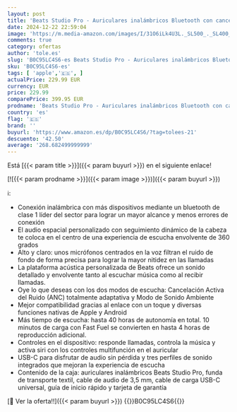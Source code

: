 ```yaml
---
layout: post
title: 'Beats Studio Pro - Auriculares inalámbricos Bluetooth con cancelación de Ruido - Audio Espacial Personalizado  Sonido USB-C sin pérdida  compatibilidad con Apple y Android - Azul Marino'
date: 2024-12-22 22:59:04
image: 'https://m.media-amazon.com/images/I/31O6iLk4U3L._SL500_._SL400_.jpg'
comments: true
category: ofertas
author: 'tole.es'
slug: 'B0C95LC4S6-es Beats Studio Pro - Auriculares inalámbricos Bluetooth con...'
sku: 'B0C95LC4S6-es'
tags: [ 'apple','🇪🇸', ]
actualPrice: 229.99 EUR
currency: EUR
price: 229.99
comparePrice: 399.95 EUR
prodname: 'Beats Studio Pro - Auriculares inalámbricos Bluetooth con cancelación de Ruido - Audio Espacial Personalizado  Sonido USB-C sin pérdida  compatibilidad con Apple y Android - Azul Marino'
country: 'es'
flag: '🇪🇸'
brand: ''
buyurl: 'https://www.amazon.es/dp/B0C95LC4S6/?tag=tolees-21'
descuento: '42.50'
average: '268.682499999999'
---
```


Está [{{< param title >}}]({{< param buyurl >}}) en el siguiente enlace!

[![{{< param prodname >}}]({{< param image >}})]({{< param buyurl >}})

ℹ️:

- Conexión inalámbrica con más dispositivos mediante un bluetooth de clase 1 líder del sector para lograr un mayor alcance y menos errores de conexión
- El audio espacial personalizado con seguimiento dinámico de la cabeza te coloca en el centro de una experiencia de escucha envolvente de 360 grados
- Alto y claro: unos micrófonos centrados en la voz filtran el ruido de fondo de forma precisa para lograr la mayor nitidez en las llamadas
- La plataforma acústica personalizada de Beats ofrece un sonido detallado y envolvente tanto al escuchar música como al recibir llamadas.
- Oye lo que deseas con los dos modos de escucha: Cancelación Activa del Ruido (ANC) totalmente adaptativa y Modo de Sonido Ambiente
- Mejor compatibilidad gracias al enlace con un toque y diversas funciones nativas de Apple y Android
- Más tiempo de escucha: hasta 40 horas de autonomía en total. 10 minutos de carga con Fast Fuel se convierten en hasta 4 horas de reproducción adicional.
- Controles en el dispositivo: responde llamadas, controla la música y activa siri con los controles multifunción en el auricular
- USB-C para disfrutar de audio sin pérdida y tres perfiles de sonido integrados que mejoran la experiencia de escucha
- Contenido de la caja: auriculares inalámbricos Beats Studio Pro, funda de transporte textil, cable de audio de 3,5 mm, cable de carga USB-C universal, guía de inicio rápido y tarjeta de garantía

[🛒 Ver la oferta!!]({{< param buyurl >}})
{{<world>}}B0C95LC4S6{{</world>}}
